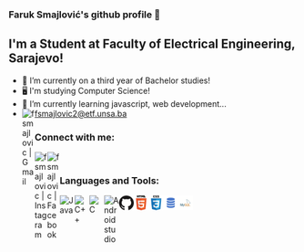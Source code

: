 ### Faruk Smajlović's github profile 👋

## I'm a Student at Faculty of Electrical Engineering, Sarajevo!

- 🔭 I’m currently on a third year of Bachelor studies!
- 🖥️ I'm studying Computer Science!
- 🌱 I’m currently learning javascript, web development...
- [<img align="left" alt="fsmajlovic | Gmail" width="22px" src="https://cdn4.iconfinder.com/data/icons/free-colorful-icons/360/gmail.png" />][gmail]fsmajlovic2@etf.unsa.ba
### Connect with me:


[<img align="left" alt="fsmajlovic | Instagram" width="22px" src="https://cdn.jsdelivr.net/npm/simple-icons@v3/icons/instagram.svg" />][instagram]
[<img align="left" alt="fsmajlovic | Facebook" width="22px" src="https://image.flaticon.com/icons/png/512/124/124010.png" />][facebook]

<br />

### Languages and Tools:

[<img align="left" alt="Java" width="26px" src="https://logoeps.com/wp-content/uploads/2013/03/java-eps-vector-logo.png" />][java]
[<img align="left" alt="C++" width="26px" src="https://upload.wikimedia.org/wikipedia/commons/thumb/1/18/ISO_C%2B%2B_Logo.svg/306px-ISO_C%2B%2B_Logo.svg.png" />][cpp]
[<img align="left" alt="C" width="26px" src="https://www.pngitem.com/pimgs/m/31-312155_c-programming-language-logo-hd-png-download.png" />][c]
[<img align="left" alt="Android studio" width="26px" src="https://i.pinimg.com/originals/4e/74/7c/4e747c82368d9681b75d54f56319dae7.png" />][androidstudio]
[<img align="left" alt="GitHub" width="26px" src="https://raw.githubusercontent.com/github/explore/78df643247d429f6cc873026c0622819ad797942/topics/github/github.png" />][github]
[<img align="left" alt="HTML5" width="26px" src="https://raw.githubusercontent.com/github/explore/80688e429a7d4ef2fca1e82350fe8e3517d3494d/topics/html/html.png" />][html5]
[<img align="left" alt="CSS3" width="26px" src="https://raw.githubusercontent.com/github/explore/80688e429a7d4ef2fca1e82350fe8e3517d3494d/topics/css/css.png" />][css3]
[<img align="left" alt="SQL" width="26px" src="https://raw.githubusercontent.com/github/explore/80688e429a7d4ef2fca1e82350fe8e3517d3494d/topics/sql/sql.png" />][sql]
[<img align="left" alt="MySQL" width="26px" src="https://raw.githubusercontent.com/github/explore/80688e429a7d4ef2fca1e82350fe8e3517d3494d/topics/mysql/mysql.png" />][mysql]



<br />
<br />


[instagram]: https://www.instagram.com/smileloveeach.faruk
[facebook]: https://www.facebook.com/faruk.smajlovic.5
[java]: https://www.java.com/en/
[cpp]: https://en.wikipedia.org/wiki/C%2B%2B
[c]: https://en.wikipedia.org/wiki/C_(programming_language)
[html5]: https://en.wikipedia.org/wiki/HTML5
[css3]: https://en.wikipedia.org/wiki/CSS
[sql]: https://en.wikipedia.org/wiki/SQL
[mysql]: https://www.mysql.com/
[androidstudio]: https://developer.android.com/studio?hl=es
[github]: https://github.com/
[gmail]: https://mail.google.com/

